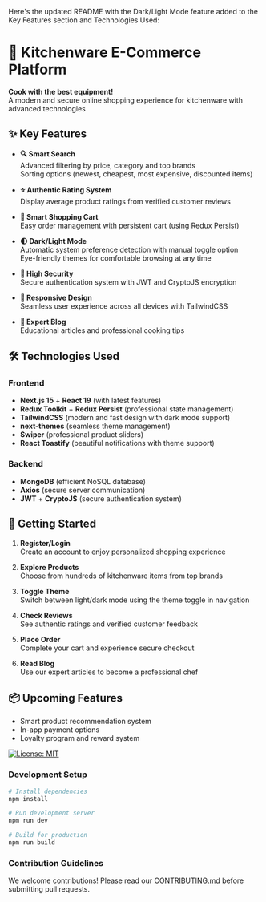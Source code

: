 Here's the updated README with the Dark/Light Mode feature added to the Key Features section and Technologies Used:

# 🍳 Kitchenware E-Commerce Platform

**Cook with the best equipment!**  
A modern and secure online shopping experience for kitchenware with advanced technologies

## ✨ Key Features

- **🔍 Smart Search**  
  Advanced filtering by price, category and top brands  
  Sorting options (newest, cheapest, most expensive, discounted items)

- **⭐ Authentic Rating System**  
  Display average product ratings from verified customer reviews

- **🛒 Smart Shopping Cart**  
  Easy order management with persistent cart (using Redux Persist)

- **🌓 Dark/Light Mode**  
  Automatic system preference detection with manual toggle option  
  Eye-friendly themes for comfortable browsing at any time

- **🔐 High Security**  
  Secure authentication system with JWT and CryptoJS encryption

- **📱 Responsive Design**  
  Seamless user experience across all devices with TailwindCSS

- **📝 Expert Blog**  
  Educational articles and professional cooking tips

## 🛠 Technologies Used

### Frontend
- **Next.js 15** + **React 19** (with latest features)
- **Redux Toolkit** + **Redux Persist** (professional state management)
- **TailwindCSS** (modern and fast design with dark mode support)
- **next-themes** (seamless theme management)
- **Swiper** (professional product sliders)
- **React Toastify** (beautiful notifications with theme support)

### Backend
- **MongoDB** (efficient NoSQL database)
- **Axios** (secure server communication)
- **JWT** + **CryptoJS** (secure authentication system)

## 🚀 Getting Started

1. **Register/Login**  
   Create an account to enjoy personalized shopping experience

2. **Explore Products**  
   Choose from hundreds of kitchenware items from top brands

3. **Toggle Theme**  
   Switch between light/dark mode using the theme toggle in navigation

4. **Check Reviews**  
   See authentic ratings and verified customer feedback

5. **Place Order**  
   Complete your cart and experience secure checkout

6. **Read Blog**  
   Use our expert articles to become a professional chef

## 📦 Upcoming Features
- Smart product recommendation system
- In-app payment options
- Loyalty program and reward system

[![License: MIT](https://img.shields.io/badge/License-MIT-yellow.svg)](https://opensource.org/licenses/MIT)

### Development Setup
```bash
# Install dependencies
npm install

# Run development server
npm run dev

# Build for production
npm run build
```

### Contribution Guidelines
We welcome contributions! Please read our [CONTRIBUTING.md](CONTRIBUTING.md) before submitting pull requests.
